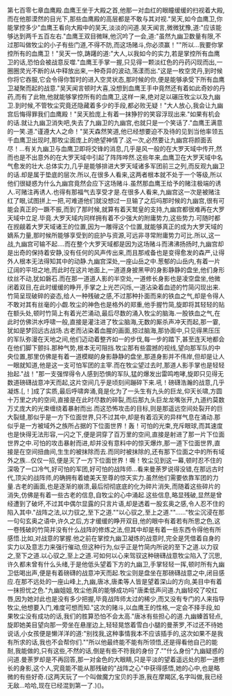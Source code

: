 第七百零七章血鹰殿.血鹰王坐于大殿之首,他那一对血红的眼瞳缓缓的扫视着大殿,而在他那漠然的目光下,那些血鹰殿的高层都是不敢与其对视."吴天,如今血鹰卫,你能掌控多少"血鹰王看向大殿中的吴天,淡淡的问道.吴天闻言,微微犹豫,道:"应该能够达到两千五百左右."血鹰王双目微眯,他沉吟了一会,道:"虽然九幽卫数量有限,不过那叫做牧尘的小子有些门道,不得不防,而这场赌斗,你必须赢！""所以…我要你掌控所有的血鹰卫！"吴天一惊,踌躇的道:"大人,以我如今的实力,若是掌控所有血鹰卫的话,恐怕会被战意反噬."血鹰王手掌一握,只见得一颗淡红色的丹药闪现而出,一圈圈灵光不断的从中释放出来,一种奇异的波动,荡漾而出."这是一枚空灵丹,到时候你将它吞服,它会令得你暂时的进入空灵状态,那时候的你,便是能够承受下所有血鹰卫凝聚而起的战意."吴天闻言顿时大喜,没想到血鹰王手中竟然还有着如此奇妙的丹药,而有了此物,他就能够掌控所有的血鹰卫,这样一来,绝对足以碾压牧尘以及九幽卫.到时候,不管牧尘究竟还隐藏着多少的手段,都必败无疑！"大人放心,我会让九幽宫后悔得罪我们血鹰殿！"吴天脸庞上有着一抹狰狞的笑容浮现出来."如果有机会的话.就让九幽卫消失吧,失去了九幽卫的九幽宫,也就只是一个笑话了."血鹰王满意的一笑.道."谨遵大人之命！"吴天森然笑道,他已经想要迫不及待的见到当他率领五千血鹰卫出现时,那牧尘面庞上的绝望神情了.这一次,必然要让九幽宫将颜面丢尽！…有关九幽卫与血鹰卫即将交锋的消息,几乎是风一般的在大罗天域中传开,然而也是不出意外的在大罗天域中引起了阵阵哗然.这些年来,血鹰卫在大罗天域中名气愈发的壮大.总体实力,几乎是能够排进大罗天域诸多军团前三之列,而反观九幽卫的话.却是属于垫底的层次.所以,在很多人看来,这两者根本就不处于一个等级,所以他们很疑惑为什么九幽宫竟然会应下这场赌斗.虽然那血鹰王给予的赌注极端的诱人.可赌注再诱人.也得有那福气去享受才是.在很多人看来,九幽宫这一次是被赌注红了眼,试图拼上一把,可难道他们就没想过一旦输了之后吗那时候的九幽宫,很有可能会真正的一蹶不振,而到了那时候,就算有着天鹫皇的支持,九幽宫都很难再在大罗天域中立足.毕竟.大罗天域内同样拥有着不少强大的附庸势力,这些势力.可随时都在觊觎着大罗天域诸王的位置,因为一雕得这个位置,就能够真正的成为大罗天域的嫡系力量,那时候所能够享受到的庇护与资源,可远非寻常附庸势力可比.所以,这一战,九幽宫可输不起.…而在整个大罗天域都是因为这场赌斗而沸沸扬扬时,九幽宫却是出奇的保持着安静,没有任何的风声传出来,而且那戒备也是变得愈发的森严,让得外人根本无法得知其中的动静.九幽宫深处,一座山岳之中.葱郁的山岳内,有着一片辽阔的平坦之地,而此时在这片地面上,一道道身披黑甲的身影静静的盘坐,他们身形纹丝不动,犹如磐石.而在那一道道人影的半空处,一道修长身影也是凌空盘坐,他微闭着双目,在此时缓缓的睁开,手掌之上光芒闪烁,一道沾染着血迹的竹简闪现出来.竹简呈现破碎的姿态,给人一种残破之感,不过那种扑面而来的铁血之气,却是令得人不敢对其有丝毫的小觑.牧尘的神色也是格外的郑重,他手握竹简,旋即将其轻轻的贴在额头处,顿时竹简上有着光芒涌动,最后尽数的涌入牧尘的脑海.一股铁血之气,在此时仿佛洪水呼啸一般,直接是灌注进了牧尘脑海,无数的厮杀声冲天而起,那一霎,犹如是梦回远古战场.古老而沾染着血腥的画面,掠过脑海,那协面中,只见得黑压压的军队弥漫在天地之间,他们迈动着整齐如一的步伐,每一步的踏下,甚至连天地都会在他们脚下颤抖.那种气势,根本无可阻挡.牧尘那有些震撼的视线,望向那军队的中央位置,那里仿佛是有着一道模糊的身影静静的盘坐,那道身影并不伟岸,但却是让人一眼就知道,他是这一支可怕军团的主宰.而在牧尘望过去时,那道人影手掌也是轻轻抬起."战！"那一支强悍得令人感到恐惧的军队,猛的爆发出雷鸣咆哮,旋即只见得无数道磅礴战意冲天而起,这片空间几乎是顷刻间蹦碎下来.吼！磅礴浩瀚的战意,几乎凝炼.[,！]成了实质,最后呼啸奔涌,竟是化为了一头生有九头的巨龙,仰天长啸,方圆十万里之内的空间,直接是在此时尽数的碎裂,而后那九头巨龙龙嘴张开,九道约莫数万丈庞大的光束缠绕着暴射而出.而这恐怖攻击的目标,则是那遥远空间处裂开的巨大裂缝,那似乎是一方下位面世界,只不过其中,却是有着滔天的异样气息在涌动.那似乎是一方被域外之族所占据的下位面世界！轰！可怕的光束,充斥眼球,而其速度也是快得无法形容,一闪之下,便是洞穿了百万里的空间,直接是射进了那一片下位面世界之中.可怕的攻击暴射而进,却并没有意料中的惊天爆炸,那一道下位面世界,直接是在空间扭曲间,生生的被抹除而去.而同时被抹除的,还有那下位面之中的所有域外之族…仅仅一招,便是灭了一方下位面世界！嘶！牧尘见到这一幕,顿时忍不住的深吸了一口冷气,好可怕的军团,好可怕的战阵师…看来曼荼罗说得没错,在那远古时代,顶尖的战阵师,的确拥有着媲美天至尊的惊天实力.虽然他们需要依靠军团的力量.古老的画面,也是逐渐的崩溃,最后彻彻底底的化为碎片消失,而随着这些碎片的消失,仿佛是有着一些古老的信息,自牧尘的心中涌起.这些信息,略显残破,显然是曾经遭到了破坏,不过其中偶尔显露的只言片语,却是透着一股玄奥之感,令人忍不住的陷入其中."战阵之法,以力驭之,至下之道.""以心驭之,至上之道.""……"牧尘沉浸在那一句句玄奥之语中,许久之后,方才缓缓的睁开双目,他的眼中有着若有所思之色,这一卷残破的竹简并没有什么战阵的修炼之法,但其中却是有着一些东西令得他有所感悟.比如,对战意的掌握.他之前在掌控九幽卫凝炼的战意时,完全是凭借着自身的实力以及意志力来强行催动,但这种行为,似乎正是竹简内所说的至下之道.以力驭之,至下之道.以心驭之,至上之道.可如何以心来驾驭这种磅礴战意牧尘陷入了沉思,许久都未曾有什么头绪,于是他低头望着下方的九幽卫,手掌轻轻一挥,顿时所有九幽卫低喝出声,便是有着磅礴的战意冲天而起.牧尘则是盘坐在那磅礴战意之中,闭目感应.在那不远处的一座山峰上,九幽,唐冰,唐柔等人皆是望着深山的方向,美目中有着一抹担忧之色."九幽姐姐,牧尘他真的能够成功吗"唐柔低声问道.九幽轻咬了咬红唇,因为她对此也是没有多少把握,毕竟战阵师太过的稀少,而又没有专门的人来指导牧尘,他想要入门,难度可想而知."这次的赌斗,以血鹰王的性格,一定会不择手段,如果牧尘没有成功的话,我们的胜算恐怕不会太高."唐冰有些担心的道.九幽螓首轻点,旋即她美目望向那一旁坐在悬崖边上,轻轻晃悠着雪白小腿的曼荼罗,不过还不待她说话,小女孩便是懒洋洋的道:"别找我,这种事情我本不应该插手的,这次如果不是我有所求的话,我也不会帮你们.""所以他最终能不能有所领悟,还是得看他自己的能耐,我能做的,只有这些,不然的话,倒是有些不符我的身份了.""什么身份"九幽疑惑的问道.曼荼罗却是不再回答,那一对金色的大眼睛,只是平淡的望着遥远处的那一道修长的身影,这个人,究竟能不能从那残破的"战阵之心"中获得感悟,她的心中,也是略微的有些好奇.(这两天玩了一个叫做魔力宝贝的手游,我在摩羯区,名字叫做,我已经无敌…哈哈,现在已经混到第一了.)()。
